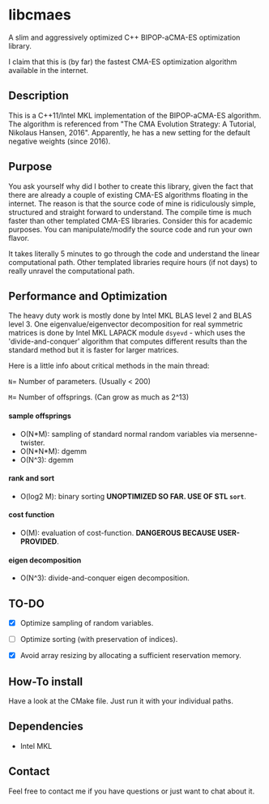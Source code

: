 # libcmaes

A slim and aggressively optimized C++ BIPOP-aCMA-ES optimization library. 

I claim that this is (by far) the fastest CMA-ES optimization algorithm available in the internet.

## Description

This is a C++11/Intel MKL implementation of the BIPOP-aCMA-ES algorithm. The algorithm is referenced 
from "The CMA Evolution Strategy: A Tutorial, Nikolaus Hansen, 2016". Apparently, he has a new setting for the default 
negative weights (since 2016).

## Purpose

You ask yourself why did I bother to create this library, given the fact that there are already a couple of existing
CMA-ES algorithms floating in the internet. The reason is that the source code of mine is ridiculously simple, structured
and straight forward to understand. The compile time is much faster than other templated CMA-ES libraries.
Consider this for academic purposes. You can manipulate/modify the source code and run your own flavor.

It takes literally 5 minutes to go through the code and understand the linear computational path. 
Other templated libraries require hours (if not days) to really unravel the computational path.

## Performance and Optimization
The heavy duty work is mostly done by Intel MKL BLAS level 2 and BLAS level 3. One eigenvalue/eigenvector decomposition for real symmetric matrices is done by Intel MKL LAPACK module ```dsyevd``` - which uses the 'divide-and-conquer' algorithm that computes different results than the standard method but it is faster for larger matrices.

Here is a little info about critical methods in the main thread:

```N```= Number of parameters. (Usually < 200)

```M```= Number of offsprings. (Can grow as much as 2^13)

#### sample offsprings

- O(N\*M): sampling of standard normal random variables via mersenne-twister.
- O(N\*N\*M): dgemm
- O(N^3): dgemm

#### rank and sort

- O(log2 M): binary sorting **UNOPTIMIZED SO FAR. USE OF STL ```sort```**.

#### cost function
- O(M): evaluation of cost-function. **DANGEROUS BECAUSE USER-PROVIDED**.

#### eigen decomposition
- O(N^3):  divide-and-conquer eigen decomposition.

## TO-DO
- [x] Optimize sampling of random variables.
- [ ] Optimize sorting (with preservation of indices).
- [x] Avoid array resizing by allocating a sufficient reservation memory.


## How-To install
Have a look at the CMake file. Just run it with your individual paths.

## Dependencies
- Intel MKL

## Contact
Feel free to contact me if you have questions or just want to chat about it.
